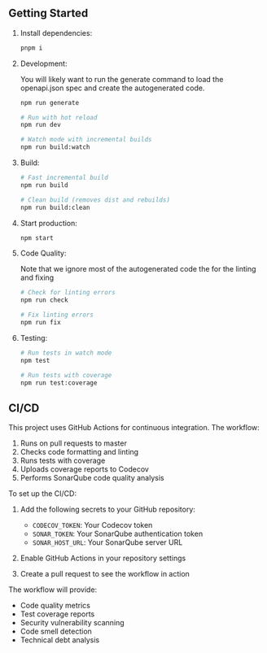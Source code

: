 ## Getting Started

1. Install dependencies:
   ```bash
   pnpm i
   ```

2. Development:

    You will likely want to run the generate command to load the openapi.json spec and create the autogenerated code.
    
    ```bash
    npm run generate
    ```

   ```bash
   # Run with hot reload
   npm run dev
   
   # Watch mode with incremental builds
   npm run build:watch
   ```

3. Build:
   ```bash
   # Fast incremental build
   npm run build
   
   # Clean build (removes dist and rebuilds)
   npm run build:clean
   ```

4. Start production:
   ```bash
   npm start
   ```

5. Code Quality:

    Note that we ignore most of the autogenerated code the for the linting and fixing 

   ```bash
   # Check for linting errors
   npm run check
   
   # Fix linting errors
   npm run fix
   ```

6. Testing:
   ```bash
   # Run tests in watch mode
   npm test
   
   # Run tests with coverage
   npm run test:coverage
   ```

## CI/CD

This project uses GitHub Actions for continuous integration. The workflow:

1. Runs on pull requests to master
2. Checks code formatting and linting
3. Runs tests with coverage
4. Uploads coverage reports to Codecov
5. Performs SonarQube code quality analysis

To set up the CI/CD:

1. Add the following secrets to your GitHub repository:
   - `CODECOV_TOKEN`: Your Codecov token
   - `SONAR_TOKEN`: Your SonarQube authentication token
   - `SONAR_HOST_URL`: Your SonarQube server URL

2. Enable GitHub Actions in your repository settings

3. Create a pull request to see the workflow in action

The workflow will provide:
- Code quality metrics
- Test coverage reports
- Security vulnerability scanning
- Code smell detection
- Technical debt analysis